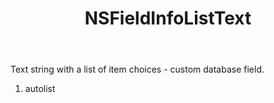 ﻿---
uid: crmscript_ref_NSFieldInfoListText
title: NSFieldInfoListText
intellisense: Void.NSFieldInfoListText
keywords: NSFieldInfoListText
so.topic: reference
---

Text string with a list of item choices - custom database field.

1. autolist 

